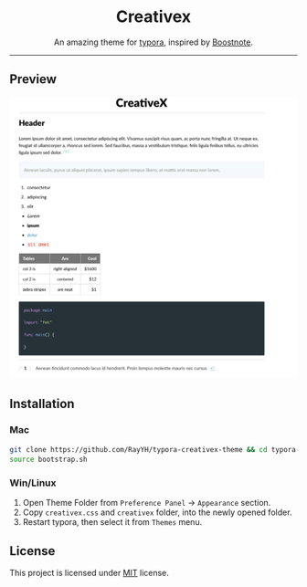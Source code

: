 <h1 align="center">Creativex</h1>

<p align="center">
An amazing theme for <a href="https://typora.io/">typora</a>, inspired by <a href="https://github.com/BoostIO/Boostnote">Boostnote</a>.
</p>

---

## Preview

![](images/creativex.png)

## Installation

### Mac

```bash
git clone https://github.com/RayYH/typora-creativex-theme && cd typora-creativex-theme
source bootstrap.sh
```

### Win/Linux

1. Open Theme Folder from `Preference Panel` → `Appearance` section.
2. Copy `creativex.css` and `creativex` folder, into the newly opened folder.
3. Restart typora, then select it from `Themes` menu.

## License

This project is licensed under [MIT](LICENSE) license.
